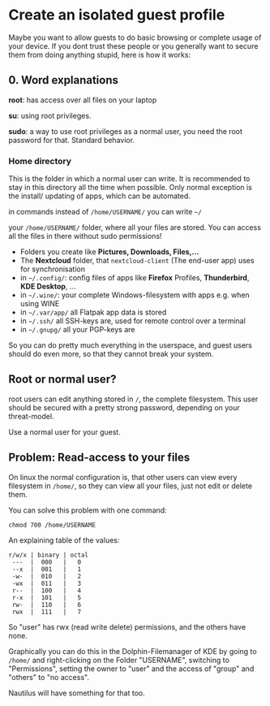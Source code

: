 # Create an isolated guest profile

Maybe you want to allow guests to do basic browsing or complete usage of your device. If you dont trust these people or you generally want to secure them from doing anything stupid, here is how it works:

## 0. Word explanations
**root**: has access over all files on your laptop

**su**: using root privileges.

**sudo**: a way to use root privileges as a normal user, you need the root password for that. Standard behavior.

### Home directory
This is the folder in which a normal user can write. It is recommended to stay in this directory all the time when possible. Only normal exception is the install/ updating of apps, which can be automated.

in commands instead of `/home/USERNAME/` you can write `~/`

your `/home/USERNAME/` folder, where all your files are stored. You can access all the files in there without sudo permissions!
- Folders you create like **Pictures, Downloads, Files,...**
- The **Nextcloud** folder, that `nextcloud-client` (The end-user app) uses for synchronisation
- in `~/.config/`: config files of apps like **Firefox** Profiles, **Thunderbird**, **KDE Desktop**, ...
- in `~/.wine/`: your complete Windows-filesystem with apps e.g. when using WINE
- in `~/.var/app/` all Flatpak app data is stored
- in `~/.ssh/` all SSH-keys are, used for remote control over a terminal
- in `~/.gnupg/` all your PGP-keys are

So you can do pretty much everything in the userspace, and guest users should do even more, so that they cannot break your system.

## Root or normal user?
root users can edit anything stored in `/`, the complete filesystem. This user should be secured with a pretty strong password, depending on your threat-model.

Use a normal user for your guest.

## Problem: Read-access to your files
On linux the normal configuration is, that other users can view every filesystem in `/home/`, so they can view all your files, just not edit or delete them.

You can solve this problem with one command:

```chmod 700 /home/USERNAME```

An explaining table of the values:
```
r/w/x | binary | octal
 ---  |  000   |   0
 --x  |  001   |   1
 -w-  |  010   |   2
 -wx  |  011   |   3
 r--  |  100   |   4
 r-x  |  101   |   5
 rw-  |  110   |   6
 rwx  |  111   |   7
```

So "user" has rwx (read write delete) permissions, and the others have none.

Graphically you can do this in the Dolphin-Filemanager of KDE by going to `/home/` and right-clicking on the Folder "USERNAME", switching to "Permissions", setting the owner to "user" and the access of "group" and "others" to "no access".

Nautilus will have something for that too.
